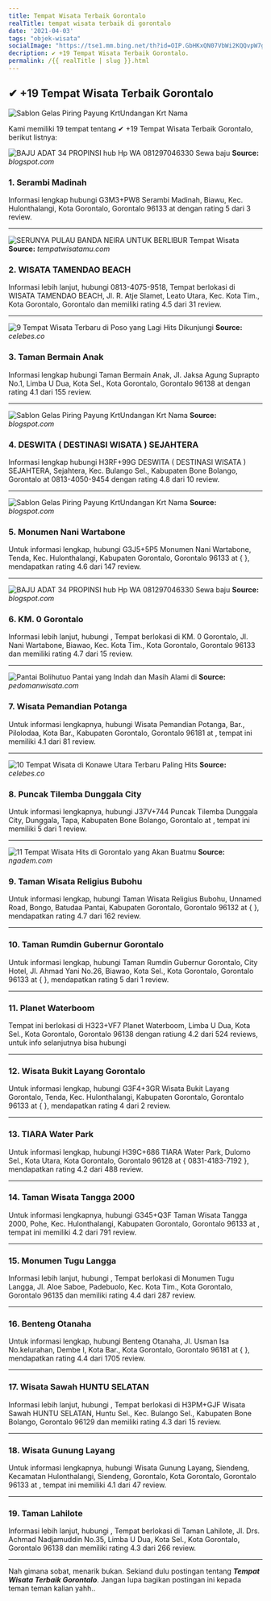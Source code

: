 ```yaml
---
title: Tempat Wisata Terbaik Gorontalo
realTitle: tempat wisata terbaik di gorontalo
date: '2021-04-03'
tags: "objek-wisata"
socialImage: "https://tse1.mm.bing.net/th?id=OIP.GbHKxQN07VbWi2KQQvpW7gHaIH&amp;pid=15.1"
decription: ✔ +19 Tempat Wisata Terbaik Gorontalo.
permalink: /{{ realTitle | slug }}.html
---
```


## ✔ +19 Tempat Wisata Terbaik Gorontalo

![Sablon  Gelas Piring Payung KrtUndangan Krt Nama ](https://1.bp.blogspot.com/-IAp8yqF4xhs/VHuZ8UQkobI/AAAAAAAAAAs/s2aavVF0Nsw/s1600/14%2Bnov%2B14b.JPG)



Kami memiliki 19 tempat tentang ✔ +19 Tempat Wisata Terbaik Gorontalo, berikut listnya:



![BAJU ADAT 34 PROPINSI hub Hp  WA 081297046330 Sewa baju ](https://tse2.mm.bing.net/th?id=OIP.hNcNZCRrq7qj_KqbJaLcXAHaH2&amp;pid=15.1)
**Source:** _blogspot.com_


### 1. Serambi Madinah



Informasi lengkap hubungi G3M3+PW8 Serambi Madinah, Biawu, Kec. Hulonthalangi, Kota Gorontalo, Gorontalo 96133 at  dengan rating 5 dari 3 review.

---


![SERUNYA PULAU BANDA  NEIRA UNTUK BERLIBUR  Tempat Wisata ](https://tse4.mm.bing.net/th?id=OIP.0ZptxmwVwOiav7vDS9ZtCAHaFV&amp;pid=15.1)
**Source:** _tempatwisatamu.com_


### 2. WISATA TAMENDAO BEACH



Informasi lebih lanjut, hubungi 0813-4075-9518, Tempat berlokasi di WISATA TAMENDAO BEACH, Jl. R. Atje Slamet, Leato Utara, Kec. Kota Tim., Kota Gorontalo, Gorontalo dan memiliki rating 4.5 dari 31 review.

---


![9 Tempat Wisata Terbaru di Poso yang Lagi Hits Dikunjungi ](https://tse1.mm.bing.net/th?id=OIP.RCbQS3y8sLccjr-BL117eQHaEc&amp;pid=15.1)
**Source:** _celebes.co_


### 3. Taman Bermain Anak



Informasi lengkap hubungi Taman Bermain Anak, Jl. Jaksa Agung Suprapto No.1, Limba U Dua, Kota Sel., Kota Gorontalo, Gorontalo 96138 at  dengan rating 4.1 dari 155 review.

---


![Sablon  Gelas Piring Payung KrtUndangan Krt Nama ](https://tse4.mm.bing.net/th?id=OIP.o9Uo5ChmVEypV_VBvCOqxwHaEq&amp;pid=15.1)
**Source:** _blogspot.com_


### 4. DESWITA ( DESTINASI WISATA ) SEJAHTERA



Informasi lengkap hubungi H3RF+99G DESWITA ( DESTINASI WISATA ) SEJAHTERA, Sejahtera, Kec. Bulango Sel., Kabupaten Bone Bolango, Gorontalo at 0813-4050-9454 dengan rating 4.8 dari 10 review.

---


![Sablon  Gelas Piring Payung KrtUndangan Krt Nama ](https://tse1.mm.bing.net/th?id=OIP.mjU23e1cuQfQvjV6Z6O5qwHaFD&amp;pid=15.1)
**Source:** _blogspot.com_


### 5. Monumen Nani Wartabone



Untuk informasi lengkap, hubungi G3J5+5P5 Monumen Nani Wartabone, Tenda, Kec. Hulonthalangi, Kabupaten Gorontalo, Gorontalo 96133 at {  }, mendapatkan rating 4.6 dari 147 review.

---


![BAJU ADAT 34 PROPINSI hub Hp  WA 081297046330 Sewa baju ](https://tse2.mm.bing.net/th?id=OIP.SKZ61B8jAWa8O4M9omfbFgAAAA&amp;pid=15.1)
**Source:** _blogspot.com_


### 6. KM. 0 Gorontalo



Informasi lebih lanjut, hubungi , Tempat berlokasi di KM. 0 Gorontalo, Jl. Nani Wartabone, Biawao, Kec. Kota Tim., Kota Gorontalo, Gorontalo 96133 dan memiliki rating 4.7 dari 15 review.

---


![Pantai Bolihutuo  Pantai yang Indah dan Masih Alami di ](https://tse2.mm.bing.net/th?id=OIP.MtqYVWjZoXrF5tecoAFHygHaFL&amp;pid=15.1)
**Source:** _pedomanwisata.com_


### 7. Wisata Pemandian Potanga



Untuk informasi lengkapnya, hubungi Wisata Pemandian Potanga, Bar., Pilolodaa, Kota Bar., Kabupaten Gorontalo, Gorontalo 96181 at , tempat ini memiliki 4.1 dari 81 review.

---


![10 Tempat Wisata di Konawe Utara Terbaru  Paling Hits ](https://tse2.mm.bing.net/th?id=OIP.sM11VlyIGUey-rPY4kqeWAHaEc&amp;pid=15.1)
**Source:** _celebes.co_


### 8. Puncak Tilemba Dunggala City



Untuk informasi lengkapnya, hubungi J37V+744 Puncak Tilemba Dunggala City, Dunggala, Tapa, Kabupaten Bone Bolango, Gorontalo at , tempat ini memiliki 5 dari 1 review.

---


![11 Tempat Wisata Hits di Gorontalo yang Akan Buatmu ](https://tse3.mm.bing.net/th?id=OIP.gbIWIFtkm0NJzuDUsP_5dAHaDt&amp;pid=15.1)
**Source:** _ngadem.com_


### 9. Taman Wisata Religius Bubohu



Untuk informasi lengkap, hubungi Taman Wisata Religius Bubohu, Unnamed Road, Bongo, Batudaa Pantai, Kabupaten Gorontalo, Gorontalo 96132 at {  }, mendapatkan rating 4.7 dari 162 review.

---


### 10. Taman Rumdin Gubernur Gorontalo



Untuk informasi lengkap, hubungi Taman Rumdin Gubernur Gorontalo, City Hotel, Jl. Ahmad Yani No.26, Biawao, Kota Sel., Kota Gorontalo, Gorontalo 96133 at {  }, mendapatkan rating 5 dari 1 review.

---


### 11. Planet Waterboom



Tempat ini berlokasi di H323+VF7 Planet Waterboom, Limba U Dua, Kota Sel., Kota Gorontalo, Gorontalo 96138 dengan ratiung 4.2 dari 524 reviews, untuk info selanjutnya bisa hubungi 

---


### 12. Wisata Bukit Layang Gorontalo



Untuk informasi lengkap, hubungi G3F4+3GR Wisata Bukit Layang Gorontalo, Tenda, Kec. Hulonthalangi, Kabupaten Gorontalo, Gorontalo 96133 at {  }, mendapatkan rating 4 dari 2 review.

---


### 13. TIARA Water Park



Untuk informasi lengkap, hubungi H39C+686 TIARA Water Park, Dulomo Sel., Kota Utara, Kota Gorontalo, Gorontalo 96128 at { 0831-4183-7192 }, mendapatkan rating 4.2 dari 488 review.

---


### 14. Taman Wisata Tangga 2000



Untuk informasi lengkapnya, hubungi G345+Q3F Taman Wisata Tangga 2000, Pohe, Kec. Hulonthalangi, Kabupaten Gorontalo, Gorontalo 96133 at , tempat ini memiliki 4.2 dari 791 review.

---


### 15. Monumen Tugu Langga



Informasi lebih lanjut, hubungi , Tempat berlokasi di Monumen Tugu Langga, Jl. Aloe Saboe, Padebuolo, Kec. Kota Tim., Kota Gorontalo, Gorontalo 96135 dan memiliki rating 4.4 dari 287 review.

---


### 16. Benteng Otanaha



Untuk informasi lengkap, hubungi Benteng Otanaha, Jl. Usman Isa No.kelurahan, Dembe I, Kota Bar., Kota Gorontalo, Gorontalo 96181 at {  }, mendapatkan rating 4.4 dari 1705 review.

---


### 17. Wisata Sawah HUNTU SELATAN



Informasi lebih lanjut, hubungi , Tempat berlokasi di H3PM+GJF Wisata Sawah HUNTU SELATAN, Huntu Sel., Kec. Bulango Sel., Kabupaten Bone Bolango, Gorontalo 96129 dan memiliki rating 4.3 dari 15 review.

---


### 18. Wisata Gunung Layang



Untuk informasi lengkapnya, hubungi Wisata Gunung Layang, Siendeng, Kecamatan Hulonthalangi, Siendeng, Gorontalo, Kota Gorontalo, Gorontalo 96133 at , tempat ini memiliki 4.1 dari 47 review.

---


### 19. Taman Lahilote



Informasi lebih lanjut, hubungi , Tempat berlokasi di Taman Lahilote, Jl. Drs. Achmad Nadjamuddin No.35, Limba U Dua, Kota Sel., Kota Gorontalo, Gorontalo 96138 dan memiliki rating 4.3 dari 266 review.

---









Nah gimana sobat, menarik bukan. Sekiand dulu postingan tentang ***Tempat Wisata Terbaik Gorontalo***. Jangan lupa bagikan postingan ini kepada teman teman kalian yahh..
